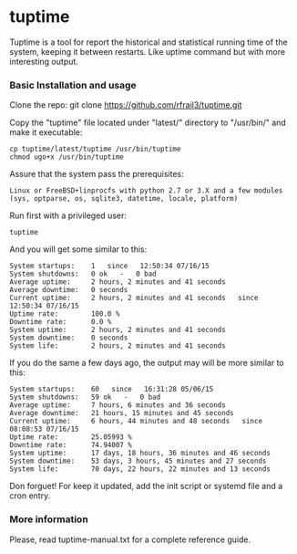 tuptime
=======

Tuptime is a tool for report the historical and statistical running time of the system, keeping it between restarts. Like uptime command but with more interesting output.


### Basic Installation and usage

Clone the repo:
	git clone https://github.com/rfrail3/tuptime.git

Copy the "tuptime" file located under "latest/" directory to "/usr/bin/" and make it executable:

	cp tuptime/latest/tuptime /usr/bin/tuptime
	chmod ugo+x /usr/bin/tuptime

Assure that the system pass the prerequisites:

	Linux or FreeBSD+linprocfs with python 2.7 or 3.X and a few modules (sys, optparse, os, sqlite3, datetime, locale, platform)

Run first with a privileged user:

	tuptime

And you will get some similar to this:

	System startups:	1   since   12:50:34 07/16/15
	System shutdowns:	0 ok   -   0 bad
	Average uptime: 	2 hours, 2 minutes and 41 seconds
	Average downtime: 	0 seconds
	Current uptime: 	2 hours, 2 minutes and 41 seconds   since   12:50:34 07/16/15
	Uptime rate: 		100.0 %
	Downtime rate: 		0.0 %
	System uptime: 		2 hours, 2 minutes and 41 seconds
	System downtime: 	0 seconds
	System life: 		2 hours, 2 minutes and 41 seconds

If you do the same a few days ago, the output may will be more similar to this:

	System startups:	60   since   16:31:28 05/06/15
	System shutdowns:	59 ok   -   0 bad
	Average uptime: 	7 hours, 6 minutes and 36 seconds
	Average downtime: 	21 hours, 15 minutes and 45 seconds
	Current uptime: 	6 hours, 44 minutes and 48 seconds   since   08:08:53 07/16/15
	Uptime rate: 		25.05993 %
	Downtime rate: 		74.94007 %
	System uptime: 		17 days, 18 hours, 36 minutes and 46 seconds
	System downtime: 	53 days, 3 hours, 45 minutes and 27 seconds
	System life: 		70 days, 22 hours, 22 minutes and 13 seconds

Don forguet! For keep it updated, add the init script or systemd file and a cron entry.



### More information

Please, read tuptime-manual.txt for a complete reference guide.

